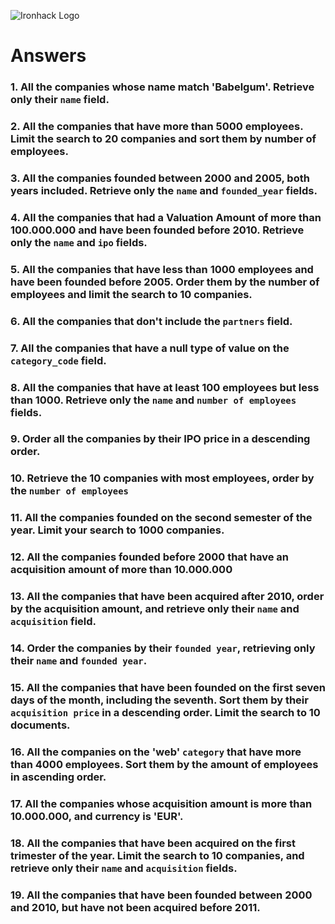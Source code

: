 ![Ironhack Logo](https://i.imgur.com/1QgrNNw.png)


# Answers

### 1. All the companies whose name match 'Babelgum'. Retrieve only their `name` field.

<!-- 

Filter: {name: "Babelgum"}
Project: {name: 1}

 -->

### 2. All the companies that have more than 5000 employees. Limit the search to 20 companies and sort them by **number of employees**.

<!-- 

Filter: { number_of_employees: { $gt: 5000 } }
Sort: {number_of_employees: 1}
Limit: 20

 -->

### 3. All the companies founded between 2000 and 2005, both years included. Retrieve only the `name` and `founded_year` fields.

<!-- 

Filter: { $and: [ {founded_year: { $gt: 1999} }, {founded_year: { $lt: 2006} } ] }
Project: {name: 1, founded_year: 1}
Sort: {founded_year: 1}


 -->

### 4. All the companies that had a Valuation Amount of more than 100.000.000 and have been founded before 2010. Retrieve only the `name` and `ipo` fields.

<!-- 

Filter: { $and: [ {"ipo.valuation_amount": { $gt: 99999999} }, { founded_year: {$lt: 2010} }  ] }
Project: {"ipo.valuation_amount": 1, name: 1}
Sort: {founded_year: 1}

 -->

### 5. All the companies that have less than 1000 employees and have been founded before 2005. Order them by the number of employees and limit the search to 10 companies.

<!-- 

Filter: { $and: [ {number_of_employees: { $lt: 1000 } }, { founded_year: { $gt: 2005 } } ] }
Sort: {number_of_employees: 1}
Limit: 10

 -->

### 6. All the companies that don't include the `partners` field.

<!-- 

Filter: { partners: { $exists: false } }

 -->

### 7. All the companies that have a null type of value on the `category_code` field.

<!-- 

Filter: { category_code: null }


 -->
 
### 8. All the companies that have at least 100 employees but less than 1000. Retrieve only the `name` and `number of employees` fields.

<!-- 

Filter: { $and: [ {number_of_employees: { $gt: 99} }, {number_of_employees: { $lt: 1000} } ] }
Project: {name: 1, number_of_employees: 1}
Sort: {number_of_employees: 1}


 -->

### 9. Order all the companies by their IPO price in a descending order.

<!-- 

Sort: Sort: {"ipo.valuation_amount": -1}

 -->

### 10. Retrieve the 10 companies with most employees, order by the `number of employees`

<!-- 

Sort: {number_of_employees: -1}
Limit: 10;

 -->

### 11. All the companies founded on the second semester of the year. Limit your search to 1000 companies.

<!-- 

Filter: {founded_month: { $gt: 5} }
Limit: 1000

 -->

### 12. All the companies founded before 2000 that have an acquisition amount of more than 10.000.000

<!-- 

Filter: { $and: [ { founded_year: { $lt: 2000 } }, { "acquisitions.price_amount": { $gt: 10000000 } }, {"acquisition.price_amount": { $exists: true } }, {"acquisition.price_amount": { $ne: null } } ] }

 -->

### 13. All the companies that have been acquired after 2010, order by the acquisition amount, and retrieve only their `name` and `acquisition` field.

<!-- 

Filter: { $and: [ { "acquisition.acquired_year": { $exists: true } }, { "acquisition.acquired_year": { $gt: 2010 } }  ] }
Project: {acquisition: 1, name: 1}{}
 -->

### 14. Order the companies by their `founded year`, retrieving only their `name` and `founded year`.

<!-- 

Project: {name: 1, founded_year: 1}
Sort:{founded_year: 1}

 -->

### 15. All the companies that have been founded on the first seven days of the month, including the seventh. Sort them by their `acquisition price` in a descending order. Limit the search to 10 documents.

<!-- 

Filter: { $and: [ { founded_day: { $gte: 0 } }, { founded_day: { $lte: 7 } }  ] }
Sort: {"acquisition.price_amount": -1}
Limit: 10

 -->

### 16. All the companies on the 'web' `category` that have more than 4000 employees. Sort them by the amount of employees in ascending order.

<!-- 

Filter: {$and: [ {category_code: "web"}, {number_of_employees: {$gt: 4000}} ]}
Sort: {number_of_employees: 1}

 -->

### 17. All the companies whose acquisition amount is more than 10.000.000, and currency is 'EUR'.

<!-- 

Filter: { $and: [ {"acquisition.price_amount": {$gt: 10000000} } , {"acquisition.price_currency_code": "EUR"} ] }

 -->

### 18. All the companies that have been acquired on the first trimester of the year. Limit the search to 10 companies, and retrieve only their `name` and `acquisition` fields.

<!-- 

Filter: {$and: [ {"acquisition.acquired_month": {$gte: 1}} , { "acquisition.acquired_month": {$lte: 3} } ]}
Project: {name: 1, acquisition: 1}

 -->

### 19. All the companies that have been founded between 2000 and 2010, but have not been acquired before 2011.

<!-- 

Filter: {$and:[ {founded_year:{$gte: 2000 } } , { founded_year:{$lte: 2010 } } , {"acquisition.acquired_year":{$gte: 2011}}]}

 -->
